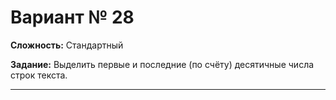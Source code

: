# Вариант № 28
**Сложность:** Стандартный

**Задание:**  Выделить первые и последние (по счёту) десятичные числа строк текста.

---